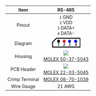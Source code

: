 
|Item|RS-485|
|:---:|:---:|
|Pinout|`1` GND<br>`2` VDD<br>`3` DATA+<br>`4` DATA-|
|Diagram|![](/assets/images/dxl/molex_22035045_diagram.png)|
|Housing|![](/assets/images/dxl/molex_50375043.png)<br />[MOLEX 50-37-5043]|
|PCB Header|![](/assets/images/dxl/molex_22035045.png)<br />[MOLEX 22-03-5045]|
|Crimp Terminal|[MOLEX 08-70-1039]|
|Wire Gauge|21 AWG|

[MOLEX 50-37-5043]: http://www.molex.com/molex/products/datasheet.jsp?part=active/0050375043_CRIMP_HOUSINGS.xml
[MOLEX 22-03-5045]: http://www.molex.com/molex/products/datasheet.jsp?part=active/0022035045_PCB_HEADERS.xml
[MOLEX 08-70-1039]: http://www.molex.com/molex/products/datasheet.jsp?part=active/0008701039_CRIMP_TERMINALS.xml
